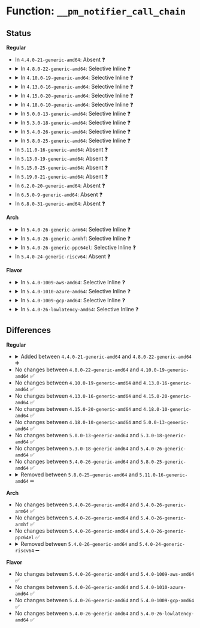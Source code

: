 # Function: <code>__pm_notifier_call_chain</code>

## Status
<b>Regular</b>
<ul>
<li>
In <code>4.4.0-21-generic-amd64</code>: Absent ❓
</li>
<li>
<details>
<summary>In <code>4.8.0-22-generic-amd64</code>: Selective Inline ❓</summary>

```c
int __pm_notifier_call_chain(long unsigned int val, int nr_to_call, int * nr_calls)
```

```json
{
  "name": "__pm_notifier_call_chain",
  "collision_type": "Unique Global",
  "inline_type": "Selective",
  "funcs": [
    {
      "addr": 18446744071579705638,
      "name": "__pm_notifier_call_chain",
      "external": true,
      "loc": "kernel/power/main.c:41",
      "file": "kernel/power/main.c",
      "inline": "not declared, inlined",
      "caller_inline": [
        "kernel/power/main.c:pm_notifier_call_chain"
      ],
      "caller_func": [
        "kernel/power/suspend.c:pm_suspend",
        "kernel/power/suspend.c:pm_suspend",
        "kernel/power/hibernate.c:software_resume",
        "kernel/power/hibernate.c:software_resume",
        "kernel/power/hibernate.c:hibernate",
        "kernel/power/hibernate.c:hibernate",
        "kernel/power/user.c:snapshot_open",
        "kernel/power/user.c:snapshot_open",
        "kernel/power/user.c:snapshot_open",
        "kernel/power/user.c:snapshot_open"
      ]
    }
  ],
  "symbols": [
    {
      "addr": 18446744071579705568,
      "name": "__pm_notifier_call_chain",
      "section": ".text",
      "bind": "STB_GLOBAL",
      "size": 58
    }
  ]
}
```
</details>
</li>
<li>
<details>
<summary>In <code>4.10.0-19-generic-amd64</code>: Selective Inline ❓</summary>

```c
int __pm_notifier_call_chain(long unsigned int val, int nr_to_call, int * nr_calls)
```

```json
{
  "name": "__pm_notifier_call_chain",
  "collision_type": "Unique Global",
  "inline_type": "Selective",
  "funcs": [
    {
      "addr": 18446744071579733206,
      "name": "__pm_notifier_call_chain",
      "external": true,
      "loc": "kernel/power/main.c:41",
      "file": "kernel/power/main.c",
      "inline": "not declared, inlined",
      "caller_inline": [
        "kernel/power/main.c:pm_notifier_call_chain"
      ],
      "caller_func": [
        "kernel/power/suspend.c:pm_suspend",
        "kernel/power/suspend.c:pm_suspend",
        "kernel/power/hibernate.c:software_resume",
        "kernel/power/hibernate.c:software_resume",
        "kernel/power/hibernate.c:hibernate",
        "kernel/power/hibernate.c:hibernate",
        "kernel/power/user.c:snapshot_open",
        "kernel/power/user.c:snapshot_open",
        "kernel/power/user.c:snapshot_open",
        "kernel/power/user.c:snapshot_open"
      ]
    }
  ],
  "symbols": [
    {
      "addr": 18446744071579733136,
      "name": "__pm_notifier_call_chain",
      "section": ".text",
      "bind": "STB_GLOBAL",
      "size": 58
    }
  ]
}
```
</details>
</li>
<li>
<details>
<summary>In <code>4.13.0-16-generic-amd64</code>: Selective Inline ❓</summary>

```c
int __pm_notifier_call_chain(long unsigned int val, int nr_to_call, int * nr_calls)
```

```json
{
  "name": "__pm_notifier_call_chain",
  "collision_type": "Unique Global",
  "inline_type": "Selective",
  "funcs": [
    {
      "addr": 18446744071579729110,
      "name": "__pm_notifier_call_chain",
      "external": true,
      "loc": "kernel/power/main.c:41",
      "file": "kernel/power/main.c",
      "inline": "not declared, inlined",
      "caller_inline": [
        "kernel/power/main.c:pm_notifier_call_chain"
      ],
      "caller_func": [
        "kernel/power/suspend.c:pm_suspend",
        "kernel/power/suspend.c:pm_suspend",
        "kernel/power/hibernate.c:software_resume",
        "kernel/power/hibernate.c:software_resume",
        "kernel/power/hibernate.c:hibernate",
        "kernel/power/hibernate.c:hibernate",
        "kernel/power/user.c:snapshot_open",
        "kernel/power/user.c:snapshot_open",
        "kernel/power/user.c:snapshot_open",
        "kernel/power/user.c:snapshot_open"
      ]
    }
  ],
  "symbols": [
    {
      "addr": 18446744071579729040,
      "name": "__pm_notifier_call_chain",
      "section": ".text",
      "bind": "STB_GLOBAL",
      "size": 58
    }
  ]
}
```
</details>
</li>
<li>
<details>
<summary>In <code>4.15.0-20-generic-amd64</code>: Selective Inline ❓</summary>

```c
int __pm_notifier_call_chain(long unsigned int val, int nr_to_call, int * nr_calls)
```

```json
{
  "name": "__pm_notifier_call_chain",
  "collision_type": "Unique Global",
  "inline_type": "Selective",
  "funcs": [
    {
      "addr": 18446744071579761958,
      "name": "__pm_notifier_call_chain",
      "external": true,
      "loc": "kernel/power/main.c:41",
      "file": "kernel/power/main.c",
      "inline": "not declared, inlined",
      "caller_inline": [
        "kernel/power/main.c:pm_notifier_call_chain"
      ],
      "caller_func": [
        "kernel/power/hibernate.c:software_resume",
        "kernel/power/hibernate.c:software_resume",
        "kernel/power/hibernate.c:hibernate",
        "kernel/power/hibernate.c:hibernate",
        "kernel/power/user.c:snapshot_open",
        "kernel/power/user.c:snapshot_open",
        "kernel/power/user.c:snapshot_open",
        "kernel/power/user.c:snapshot_open"
      ]
    }
  ],
  "symbols": [
    {
      "addr": 18446744071579761888,
      "name": "__pm_notifier_call_chain",
      "section": ".text",
      "bind": "STB_GLOBAL",
      "size": 58
    }
  ]
}
```
</details>
</li>
<li>
<details>
<summary>In <code>4.18.0-10-generic-amd64</code>: Selective Inline ❓</summary>

```c
int __pm_notifier_call_chain(long unsigned int val, int nr_to_call, int * nr_calls)
```

```json
{
  "name": "__pm_notifier_call_chain",
  "collision_type": "Unique Global",
  "inline_type": "Selective",
  "funcs": [
    {
      "addr": 18446744071579796421,
      "name": "__pm_notifier_call_chain",
      "external": true,
      "loc": "kernel/power/main.c:70",
      "file": "kernel/power/main.c",
      "inline": "not declared, inlined",
      "caller_inline": [
        "kernel/power/main.c:pm_notifier_call_chain"
      ],
      "caller_func": [
        "kernel/power/hibernate.c:software_resume",
        "kernel/power/hibernate.c:software_resume",
        "kernel/power/hibernate.c:hibernate",
        "kernel/power/hibernate.c:hibernate",
        "kernel/power/user.c:snapshot_open",
        "kernel/power/user.c:snapshot_open",
        "kernel/power/user.c:snapshot_open",
        "kernel/power/user.c:snapshot_open"
      ]
    }
  ],
  "symbols": [
    {
      "addr": 18446744071579796352,
      "name": "__pm_notifier_call_chain",
      "section": ".text",
      "bind": "STB_GLOBAL",
      "size": 58
    }
  ]
}
```
</details>
</li>
<li>
<details>
<summary>In <code>5.0.0-13-generic-amd64</code>: Selective Inline ❓</summary>

```c
int __pm_notifier_call_chain(long unsigned int val, int nr_to_call, int * nr_calls)
```

```json
{
  "name": "__pm_notifier_call_chain",
  "collision_type": "Unique Global",
  "inline_type": "Selective",
  "funcs": [
    {
      "addr": 18446744071579843029,
      "name": "__pm_notifier_call_chain",
      "external": true,
      "loc": "kernel/power/main.c:70",
      "file": "kernel/power/main.c",
      "inline": "not declared, inlined",
      "caller_inline": [
        "kernel/power/main.c:pm_notifier_call_chain"
      ],
      "caller_func": [
        "kernel/power/hibernate.c:software_resume",
        "kernel/power/hibernate.c:software_resume",
        "kernel/power/hibernate.c:hibernate",
        "kernel/power/hibernate.c:hibernate",
        "kernel/power/user.c:snapshot_open",
        "kernel/power/user.c:snapshot_open",
        "kernel/power/user.c:snapshot_open",
        "kernel/power/user.c:snapshot_open"
      ]
    }
  ],
  "symbols": [
    {
      "addr": 18446744071579842960,
      "name": "__pm_notifier_call_chain",
      "section": ".text",
      "bind": "STB_GLOBAL",
      "size": 58
    }
  ]
}
```
</details>
</li>
<li>
<details>
<summary>In <code>5.3.0-18-generic-amd64</code>: Selective Inline ❓</summary>

```c
int __pm_notifier_call_chain(long unsigned int val, int nr_to_call, int * nr_calls)
```

```json
{
  "name": "__pm_notifier_call_chain",
  "collision_type": "Unique Global",
  "inline_type": "Selective",
  "funcs": [
    {
      "addr": 18446744071579877061,
      "name": "__pm_notifier_call_chain",
      "external": true,
      "loc": "kernel/power/main.c:82",
      "file": "kernel/power/main.c",
      "inline": "not declared, inlined",
      "caller_inline": [
        "kernel/power/main.c:pm_notifier_call_chain"
      ],
      "caller_func": [
        "kernel/power/hibernate.c:software_resume",
        "kernel/power/hibernate.c:software_resume",
        "kernel/power/hibernate.c:hibernate",
        "kernel/power/hibernate.c:hibernate",
        "kernel/power/user.c:snapshot_open",
        "kernel/power/user.c:snapshot_open",
        "kernel/power/user.c:snapshot_open",
        "kernel/power/user.c:snapshot_open"
      ]
    }
  ],
  "symbols": [
    {
      "addr": 18446744071579876992,
      "name": "__pm_notifier_call_chain",
      "section": ".text",
      "bind": "STB_GLOBAL",
      "size": 56
    }
  ]
}
```
</details>
</li>
<li>
<details>
<summary>In <code>5.4.0-26-generic-amd64</code>: Selective Inline ❓</summary>

```c
int __pm_notifier_call_chain(long unsigned int val, int nr_to_call, int * nr_calls)
```

```json
{
  "name": "__pm_notifier_call_chain",
  "collision_type": "Unique Global",
  "inline_type": "Selective",
  "funcs": [
    {
      "addr": 18446744071579927269,
      "name": "__pm_notifier_call_chain",
      "external": true,
      "loc": "kernel/power/main.c:83",
      "file": "kernel/power/main.c",
      "inline": "not declared, inlined",
      "caller_inline": [
        "kernel/power/main.c:pm_notifier_call_chain"
      ],
      "caller_func": [
        "kernel/power/hibernate.c:software_resume",
        "kernel/power/hibernate.c:software_resume",
        "kernel/power/hibernate.c:hibernate",
        "kernel/power/hibernate.c:hibernate",
        "kernel/power/user.c:snapshot_open",
        "kernel/power/user.c:snapshot_open",
        "kernel/power/user.c:snapshot_open",
        "kernel/power/user.c:snapshot_open"
      ]
    }
  ],
  "symbols": [
    {
      "addr": 18446744071579927200,
      "name": "__pm_notifier_call_chain",
      "section": ".text",
      "bind": "STB_GLOBAL",
      "size": 56
    }
  ]
}
```
</details>
</li>
<li>
<details>
<summary>In <code>5.8.0-25-generic-amd64</code>: Selective Inline ❓</summary>

```c
int __pm_notifier_call_chain(long unsigned int val, int nr_to_call, int * nr_calls)
```

```json
{
  "name": "__pm_notifier_call_chain",
  "collision_type": "Unique Global",
  "inline_type": "Selective",
  "funcs": [
    {
      "addr": 18446744071579971285,
      "name": "__pm_notifier_call_chain",
      "external": true,
      "loc": "kernel/power/main.c:83",
      "file": "kernel/power/main.c",
      "inline": "not declared, inlined",
      "caller_inline": [
        "kernel/power/main.c:pm_notifier_call_chain"
      ],
      "caller_func": [
        "kernel/power/suspend.c:suspend_prepare",
        "kernel/power/suspend.c:suspend_prepare",
        "kernel/power/hibernate.c:software_resume",
        "kernel/power/hibernate.c:software_resume",
        "kernel/power/hibernate.c:hibernate",
        "kernel/power/hibernate.c:hibernate",
        "kernel/power/user.c:snapshot_open",
        "kernel/power/user.c:snapshot_open",
        "kernel/power/user.c:snapshot_open",
        "kernel/power/user.c:snapshot_open"
      ]
    }
  ],
  "symbols": [
    {
      "addr": 18446744071579971216,
      "name": "__pm_notifier_call_chain",
      "section": ".text",
      "bind": "STB_GLOBAL",
      "size": 56
    }
  ]
}
```
</details>
</li>
<li>
In <code>5.11.0-16-generic-amd64</code>: Absent ❓
</li>
<li>
In <code>5.13.0-19-generic-amd64</code>: Absent ❓
</li>
<li>
In <code>5.15.0-25-generic-amd64</code>: Absent ❓
</li>
<li>
In <code>5.19.0-21-generic-amd64</code>: Absent ❓
</li>
<li>
In <code>6.2.0-20-generic-amd64</code>: Absent ❓
</li>
<li>
In <code>6.5.0-9-generic-amd64</code>: Absent ❓
</li>
<li>
In <code>6.8.0-31-generic-amd64</code>: Absent ❓
</li>
</ul>
<b>Arch</b>
<ul>
<li>
<details>
<summary>In <code>5.4.0-26-generic-arm64</code>: Selective Inline ❓</summary>

```c
int __pm_notifier_call_chain(long unsigned int val, int nr_to_call, int * nr_calls)
```

```json
{
  "name": "__pm_notifier_call_chain",
  "collision_type": "Unique Global",
  "inline_type": "Selective",
  "funcs": [
    {
      "addr": 18446603336491136360,
      "name": "__pm_notifier_call_chain",
      "external": true,
      "loc": "kernel/power/main.c:83",
      "file": "kernel/power/main.c",
      "inline": "not declared, inlined",
      "caller_inline": [
        "kernel/power/main.c:pm_notifier_call_chain"
      ],
      "caller_func": []
    }
  ],
  "symbols": [
    {
      "addr": 18446603336491136232,
      "name": "__pm_notifier_call_chain",
      "section": ".text",
      "bind": "STB_GLOBAL",
      "size": 100
    }
  ]
}
```
</details>
</li>
<li>
<details>
<summary>In <code>5.4.0-26-generic-armhf</code>: Selective Inline ❓</summary>

```c
int __pm_notifier_call_chain(long unsigned int val, int nr_to_call, int * nr_calls)
```

```json
{
  "name": "__pm_notifier_call_chain",
  "collision_type": "Unique Global",
  "inline_type": "Selective",
  "funcs": [
    {
      "addr": 3225133516,
      "name": "__pm_notifier_call_chain",
      "external": true,
      "loc": "kernel/power/main.c:83",
      "file": "kernel/power/main.c",
      "inline": "not declared, inlined",
      "caller_inline": [
        "kernel/power/main.c:pm_notifier_call_chain"
      ],
      "caller_func": [
        "kernel/power/hibernate.c:software_resume",
        "kernel/power/hibernate.c:software_resume",
        "kernel/power/hibernate.c:hibernate",
        "kernel/power/hibernate.c:hibernate",
        "kernel/power/user.c:snapshot_open",
        "kernel/power/user.c:snapshot_open",
        "kernel/power/user.c:snapshot_open",
        "kernel/power/user.c:snapshot_open"
      ]
    }
  ],
  "symbols": [
    {
      "addr": 3225133416,
      "name": "__pm_notifier_call_chain",
      "section": ".text",
      "bind": "STB_GLOBAL",
      "size": 76
    }
  ]
}
```
</details>
</li>
<li>
<details>
<summary>In <code>5.4.0-26-generic-ppc64el</code>: Selective Inline ❓</summary>

```c
int __pm_notifier_call_chain(long unsigned int val, int nr_to_call, int * nr_calls)
```

```json
{
  "name": "__pm_notifier_call_chain",
  "collision_type": "Unique Global",
  "inline_type": "Selective",
  "funcs": [
    {
      "addr": 13835058055284028492,
      "name": "__pm_notifier_call_chain",
      "external": true,
      "loc": "kernel/power/main.c:83",
      "file": "kernel/power/main.c",
      "inline": "not declared, inlined",
      "caller_inline": [
        "kernel/power/main.c:pm_notifier_call_chain"
      ],
      "caller_func": []
    }
  ],
  "symbols": [
    {
      "addr": 13835058055284028320,
      "name": "__pm_notifier_call_chain",
      "section": ".text",
      "bind": "STB_GLOBAL",
      "size": 132
    }
  ]
}
```
</details>
</li>
<li>
In <code>5.4.0-24-generic-riscv64</code>: Absent ❓
</li>
</ul>
<b>Flavor</b>
<ul>
<li>
<details>
<summary>In <code>5.4.0-1009-aws-amd64</code>: Selective Inline ❓</summary>

```c
int __pm_notifier_call_chain(long unsigned int val, int nr_to_call, int * nr_calls)
```

```json
{
  "name": "__pm_notifier_call_chain",
  "collision_type": "Unique Global",
  "inline_type": "Selective",
  "funcs": [
    {
      "addr": 18446744071579898917,
      "name": "__pm_notifier_call_chain",
      "external": true,
      "loc": "kernel/power/main.c:83",
      "file": "kernel/power/main.c",
      "inline": "not declared, inlined",
      "caller_inline": [
        "kernel/power/main.c:pm_notifier_call_chain"
      ],
      "caller_func": [
        "kernel/power/hibernate.c:software_resume",
        "kernel/power/hibernate.c:software_resume",
        "kernel/power/hibernate.c:hibernate",
        "kernel/power/hibernate.c:hibernate",
        "kernel/power/user.c:snapshot_open",
        "kernel/power/user.c:snapshot_open",
        "kernel/power/user.c:snapshot_open",
        "kernel/power/user.c:snapshot_open"
      ]
    }
  ],
  "symbols": [
    {
      "addr": 18446744071579898848,
      "name": "__pm_notifier_call_chain",
      "section": ".text",
      "bind": "STB_GLOBAL",
      "size": 56
    }
  ]
}
```
</details>
</li>
<li>
<details>
<summary>In <code>5.4.0-1010-azure-amd64</code>: Selective Inline ❓</summary>

```c
int __pm_notifier_call_chain(long unsigned int val, int nr_to_call, int * nr_calls)
```

```json
{
  "name": "__pm_notifier_call_chain",
  "collision_type": "Unique Global",
  "inline_type": "Selective",
  "funcs": [
    {
      "addr": 18446744071579834341,
      "name": "__pm_notifier_call_chain",
      "external": true,
      "loc": "kernel/power/main.c:83",
      "file": "kernel/power/main.c",
      "inline": "not declared, inlined",
      "caller_inline": [
        "kernel/power/main.c:pm_notifier_call_chain"
      ],
      "caller_func": [
        "kernel/power/hibernate.c:software_resume",
        "kernel/power/hibernate.c:software_resume",
        "kernel/power/hibernate.c:hibernate",
        "kernel/power/hibernate.c:hibernate",
        "kernel/power/user.c:snapshot_open",
        "kernel/power/user.c:snapshot_open",
        "kernel/power/user.c:snapshot_open",
        "kernel/power/user.c:snapshot_open"
      ]
    }
  ],
  "symbols": [
    {
      "addr": 18446744071579834272,
      "name": "__pm_notifier_call_chain",
      "section": ".text",
      "bind": "STB_GLOBAL",
      "size": 56
    }
  ]
}
```
</details>
</li>
<li>
<details>
<summary>In <code>5.4.0-1009-gcp-amd64</code>: Selective Inline ❓</summary>

```c
int __pm_notifier_call_chain(long unsigned int val, int nr_to_call, int * nr_calls)
```

```json
{
  "name": "__pm_notifier_call_chain",
  "collision_type": "Unique Global",
  "inline_type": "Selective",
  "funcs": [
    {
      "addr": 18446744071579887541,
      "name": "__pm_notifier_call_chain",
      "external": true,
      "loc": "kernel/power/main.c:83",
      "file": "kernel/power/main.c",
      "inline": "not declared, inlined",
      "caller_inline": [
        "kernel/power/main.c:pm_notifier_call_chain"
      ],
      "caller_func": [
        "kernel/power/hibernate.c:software_resume",
        "kernel/power/hibernate.c:software_resume",
        "kernel/power/hibernate.c:hibernate",
        "kernel/power/hibernate.c:hibernate",
        "kernel/power/user.c:snapshot_open",
        "kernel/power/user.c:snapshot_open",
        "kernel/power/user.c:snapshot_open",
        "kernel/power/user.c:snapshot_open"
      ]
    }
  ],
  "symbols": [
    {
      "addr": 18446744071579887472,
      "name": "__pm_notifier_call_chain",
      "section": ".text",
      "bind": "STB_GLOBAL",
      "size": 56
    }
  ]
}
```
</details>
</li>
<li>
<details>
<summary>In <code>5.4.0-26-lowlatency-amd64</code>: Selective Inline ❓</summary>

```c
int __pm_notifier_call_chain(long unsigned int val, int nr_to_call, int * nr_calls)
```

```json
{
  "name": "__pm_notifier_call_chain",
  "collision_type": "Unique Global",
  "inline_type": "Selective",
  "funcs": [
    {
      "addr": 18446744071579933301,
      "name": "__pm_notifier_call_chain",
      "external": true,
      "loc": "kernel/power/main.c:83",
      "file": "kernel/power/main.c",
      "inline": "not declared, inlined",
      "caller_inline": [
        "kernel/power/main.c:pm_notifier_call_chain"
      ],
      "caller_func": [
        "kernel/power/hibernate.c:software_resume",
        "kernel/power/hibernate.c:software_resume",
        "kernel/power/hibernate.c:hibernate",
        "kernel/power/hibernate.c:hibernate",
        "kernel/power/user.c:snapshot_open",
        "kernel/power/user.c:snapshot_open",
        "kernel/power/user.c:snapshot_open",
        "kernel/power/user.c:snapshot_open"
      ]
    }
  ],
  "symbols": [
    {
      "addr": 18446744071579933232,
      "name": "__pm_notifier_call_chain",
      "section": ".text",
      "bind": "STB_GLOBAL",
      "size": 56
    }
  ]
}
```
</details>
</li>
</ul>

## Differences
<b>Regular</b>
<ul>
<li>
<details>
<summary>Added between <code>4.4.0-21-generic-amd64</code> and <code>4.8.0-22-generic-amd64</code> ➕</summary>

```c
int __pm_notifier_call_chain(long unsigned int val, int nr_to_call, int * nr_calls)
```
</details>
</li>
<li>
No changes between <code>4.8.0-22-generic-amd64</code> and <code>4.10.0-19-generic-amd64</code> ✅
</li>
<li>
No changes between <code>4.10.0-19-generic-amd64</code> and <code>4.13.0-16-generic-amd64</code> ✅
</li>
<li>
No changes between <code>4.13.0-16-generic-amd64</code> and <code>4.15.0-20-generic-amd64</code> ✅
</li>
<li>
No changes between <code>4.15.0-20-generic-amd64</code> and <code>4.18.0-10-generic-amd64</code> ✅
</li>
<li>
No changes between <code>4.18.0-10-generic-amd64</code> and <code>5.0.0-13-generic-amd64</code> ✅
</li>
<li>
No changes between <code>5.0.0-13-generic-amd64</code> and <code>5.3.0-18-generic-amd64</code> ✅
</li>
<li>
No changes between <code>5.3.0-18-generic-amd64</code> and <code>5.4.0-26-generic-amd64</code> ✅
</li>
<li>
No changes between <code>5.4.0-26-generic-amd64</code> and <code>5.8.0-25-generic-amd64</code> ✅
</li>
<li>
<details>
<summary>Removed between <code>5.8.0-25-generic-amd64</code> and <code>5.11.0-16-generic-amd64</code> ➖</summary>

```c
int __pm_notifier_call_chain(long unsigned int val, int nr_to_call, int * nr_calls)
```
</details>
</li>
</ul>
<b>Arch</b>
<ul>
<li>
No changes between <code>5.4.0-26-generic-amd64</code> and <code>5.4.0-26-generic-arm64</code> ✅
</li>
<li>
No changes between <code>5.4.0-26-generic-amd64</code> and <code>5.4.0-26-generic-armhf</code> ✅
</li>
<li>
No changes between <code>5.4.0-26-generic-amd64</code> and <code>5.4.0-26-generic-ppc64el</code> ✅
</li>
<li>
<details>
<summary>Removed between <code>5.4.0-26-generic-amd64</code> and <code>5.4.0-24-generic-riscv64</code> ➖</summary>

```c
int __pm_notifier_call_chain(long unsigned int val, int nr_to_call, int * nr_calls)
```
</details>
</li>
</ul>
<b>Flavor</b>
<ul>
<li>
No changes between <code>5.4.0-26-generic-amd64</code> and <code>5.4.0-1009-aws-amd64</code> ✅
</li>
<li>
No changes between <code>5.4.0-26-generic-amd64</code> and <code>5.4.0-1010-azure-amd64</code> ✅
</li>
<li>
No changes between <code>5.4.0-26-generic-amd64</code> and <code>5.4.0-1009-gcp-amd64</code> ✅
</li>
<li>
No changes between <code>5.4.0-26-generic-amd64</code> and <code>5.4.0-26-lowlatency-amd64</code> ✅
</li>
</ul>

